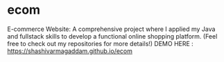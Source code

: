 # ecom

E-commerce Website: A comprehensive project where I applied my Java and fullstack skills to develop a functional online shopping platform.
(Feel free to check out my repositories for more details!) DEMO HERE : https://shashivarmagaddam.github.io/ecom
